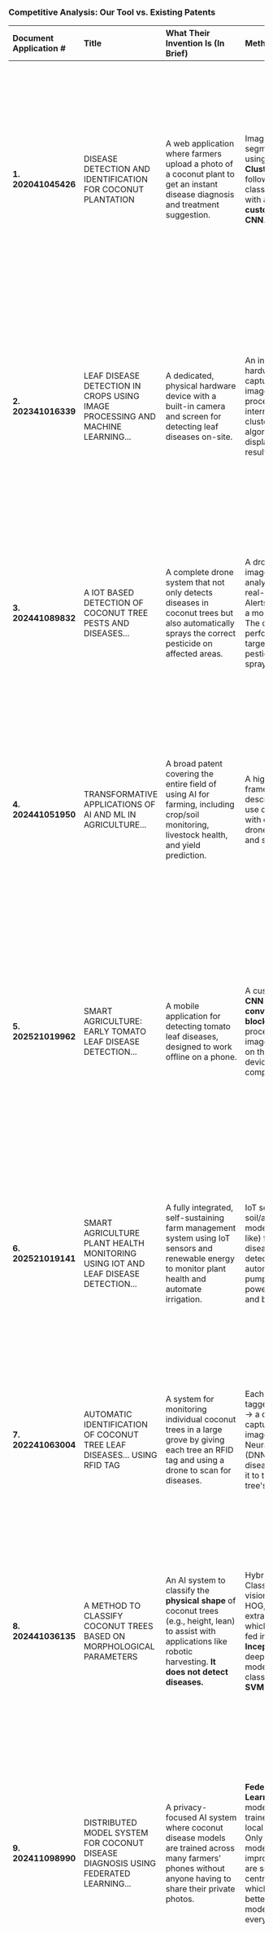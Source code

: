 ### **Competitive Analysis: Our Tool vs. Existing Patents**

| Document Application # | Title | What Their Invention Is (In Brief) | Methodology | Plant(s) Targeted | Part of Plant Analyzed | Diseases / Conditions Detected | Performance Metrics | How 'Our Tool' is Different & Potentially Better |
| :--- | :--- | :--- | :--- | :--- | :--- | :--- | :--- | :--- |
| **1. 202041045426** | DISEASE DETECTION AND IDENTIFICATION FOR COCONUT PLANTATION | A web application where farmers upload a photo of a coconut plant to get an instant disease diagnosis and treatment suggestion. | Image segmentation using **K-Means Clustering**, followed by classification with a **customized CNN**. | Coconut | Stem and Leaves | **Directly Detects:** Stem Bleeding, Stem Hole, Leaf Blight.<br>**Also Mentioned:** Basal Stem Rot (BST), Bud Rot, White Rot Fungus, Rhinoceros Beetle. | **No specific numbers.** Claims **"superior accuracy"** compared to other models and **"instant"** prediction time. | **1. Unmatched Versatility & Depth:** Our tool supports **five key plants** and identifies a comprehensive catalog of conditions for each (e.g., **5 distinct diseases for coconut**). Their tool is limited to only coconut with fewer specified classes.<br>**2. Proven, High Performance:** We offer quantifiable, high accuracy (e.g., **99.3% for Coconut**) and a rapid prediction time of **1.5-2.5 seconds**. Their patent lacks specific metrics. |
| **2. 202341016339** | LEAF DISEASE DETECTION IN CROPS USING IMAGE PROCESSING AND MACHINE LEARNING... | A dedicated, physical hardware device with a built-in camera and screen for detecting leaf diseases on-site. | An integrated hardware system captures an image, processes it with internal clustering algorithms, and displays the result. | General "Crops" | Leaves | General "Leaf disease". No specific diseases are named. | Not specified. | **1. Software-Based Accessibility:** Our tool is software that runs on common devices. It is vastly more accessible and cost-effective than their system, which requires purchasing specialized hardware.<br>**2. Powerful & Specific Diagnostics:** Our software can diagnose **over 25 specific conditions** across 5 plants, offering far more value than a generic hardware device. |
| **3. 202441089832** | A IOT BASED DETECTION OF COCONUT TREE PESTS AND DISEASES... | A complete drone system that not only detects diseases in coconut trees but also automatically sprays the correct pesticide on affected areas. | A drone captures images -> AI analyzes them in real-time -> Alerts are sent to a mobile app -> The drone performs targeted pesticide spraying. | Coconut | Whole tree (aerial view), focusing on leaves and signs of infestation. | Black Stem Rot, Rhinoceros beetles. | Not specified. Focus is on "early detection" and "precision." | **1. A Diagnostic Tool for All Farmers:** Theirs is an expensive, industrial drone system. Our tool is a low-cost, diagnostic platform accessible to any farmer with a phone.<br>**2. Multi-Crop Value:** Our tool's support for five different crops (**including over 25 distinct conditions**) makes it a far more versatile agricultural asset compared to their single-plant, high-cost system. |
| **4. 202441051950** | TRANSFORMATIVE APPLICATIONS OF AI AND ML IN AGRICULTURE... | A broad patent covering the entire field of using AI for farming, including crop/soil monitoring, livestock health, and yield prediction. | A high-level framework describing the use of AI/ML with data from drones, satellites, and sensors. | General "Crops" and "Livestock" | Whole fields, soil, and entire animals. | General "Pests and diseases" for plants. | Not specified. | **1. A Tangible Product vs. a Concept:** Their patent describes a theoretical field. Our invention is a specific, functional tool capable of diagnosing **over 25 conditions** across 5 distinct crops with proven accuracy (**up to 99.3%**).<br>**2. Ready for Deployment:** Our tool is a practical, ready-to-use solution, not a high-level idea. |
| **5. 202521019962** | SMART AGRICULTURE: EARLY TOMATO LEAF DISEASE DETECTION... | A mobile application for detecting tomato leaf diseases, designed to work offline on a phone. | A custom-built **CNN with 8 convolutional blocks** processes leaf images directly on the user's device (edge computing). | Tomato | Leaves | **10 specific tomato leaf diseases** (the patent does not name them). | **96% accuracy.** | **1. Broader Agricultural Impact:** This is a key differentiator. Their tool is highly specialized for one plant. Our tool is a powerful, multi-plant platform covering **5 plants and over 25 diseases/conditions**, serving a much wider agricultural community.<br>**2. Centralized Backend Power:** Our backend approach ensures user devices are not slowed down and allows for more powerful models. Our prediction time of **1.5-2.5 seconds** is highly competitive. |
| **6. 202521019141** | SMART AGRICULTURE PLANT HEALTH MONITORING USING IOT AND LEAF DISEASE DETECTION... | A fully integrated, self-sustaining farm management system using IoT sensors and renewable energy to monitor plant health and automate irrigation. | IoT sensors for soil/air -> ML model (VGG16-like) for leaf disease detection -> an automated water pump -> all powered by solar and biogas. | General "Plants" | Leaves ("foliage") and the surrounding environment (soil, air). | General "Leaf diseases." | Not specified. | **1. Simplicity and Zero Infrastructure Cost:** Their system requires a massive capital investment. Our tool requires **zero infrastructure** and provides deep diagnostics (e.g., **both leaf and root diseases for turmeric**) on a phone the farmer already owns.<br>**2. Focus and Precision:** We focus on providing best-in-class disease diagnosis. |
| **7. 202241063004** | AUTOMATIC IDENTIFICATION OF COCONUT TREE LEAF DISEASES... USING RFID TAG | A system for monitoring individual coconut trees in a large grove by giving each tree an RFID tag and using a drone to scan for diseases. | Each tree is tagged with RFID -> a drone captures aerial images -> a Deep Neural Network (DNN) detects disease and links it to the specific tree's tag. | Coconut | Leaves (from an aerial view). | General "Fungus." Lists symptoms like yellow-brown spots, wilting, and shriveling. | Not specified. | **1. No Cumbersome Hardware:** Our tool eliminates the need for buying and attaching RFID tags to every tree, and it does not require a drone.<br>**2. Practical for All Crop Types:** Our method is practical for row crops like **black gram (4 diseases detected)** and eggplant, where individual tagging is impossible. |
| **8. 202441036135** | A METHOD TO CLASSIFY COCONUT TREES BASED ON MORPHOLOGICAL PARAMETERS | An AI system to classify the **physical shape** of coconut trees (e.g., height, lean) to assist with applications like robotic harvesting. **It does not detect diseases.** | Hybrid AI: Classic computer vision (LBP, HOG, PCA) extracts features, which are then fed into an **Inception Net** deep learning model and classified by an **SVM**. | Coconut | The entire tree's physical structure (morphology). | **None.** This patent is for shape classification only. | **95.35% accuracy.** | **1. Solves a More Critical Problem:** Their tool is for a niche structural analysis. Our tool addresses the universal problem of **disease management** by identifying over 25 specific conditions across our 5 supported plants.<br>**2. Immediate Actionable Insights:** Our tool provides recommendations a farmer can act on immediately to save their crops. |
| **9. 202411098990** | DISTRIBUTED MODEL SYSTEM FOR COCONUT DISEASE DIAGNOSIS USING FEDERATED LEARNING... | A privacy-focused AI system where coconut disease models are trained across many farmers' phones without anyone having to share their private photos. | **Federated Learning:** AI models are trained on each local device. Only anonymous model improvements are sent to a central server, which creates a better "global model" for everyone. | Coconut | Tree images, likely focused on leaves and stems. | Bud rot, leaf blight, and root wilt. | Not specified. The focus is on the privacy-preserving methodology. | **1. Superior Utility and Breadth:** While their methodology is novel for privacy, our tool's support for **five diverse plants** and its ability to diagnose a comprehensive catalog of **over 25 diseases** offers far greater practical value to the agricultural community.<br>**2. Centralized Reliability:** Our backend-based system ensures consistent performance and allows for rapid model updates. |
| **10. 202141057237** | AUTOMATIC DETECTION DEVICE TO PREVENT THE DISEASE IN TURMERIC PLANT LEAVE... | A dedicated hardware device for turmeric that combines IoT sensors with a "modified CNN" for disease detection. | An integrated hardware device with IoT sensors (temperature, moisture, etc.) and a modified CNN. | Turmeric | Leaves | General "diseases" caused by climate and insects. No specific diseases named. | Not specified. Claims to be "accurate." | **1. Software Accessibility vs. Hardware Cost:** Our tool is a flexible software solution, while theirs requires purchasing a specialized, single-plant hardware device.<br>**2. Superior Plant Coverage & Depth:** Our tool supports **five plants**, including Turmeric, where we detect **both leaf and root diseases** (4 specific conditions), offering a more comprehensive diagnosis.<br>**3. Proven High Accuracy:** We provide a quantifiable accuracy of **99.1% for Turmeric**, which is a much stronger claim than their unspecified "accuracy." |
| **11. 202541049921** | AI-POWERED SYSTEM AND METHOD FOR DETECTION AND PROGNOSIS OF MOSAIC COLOR DISEASE IN BLACK GRAIN CROPS | An advanced AI system that not only detects but also forecasts the spread of Mosaic Colour Disease in black grain crops. | Image classification (CNN/RNN) combined with a prognostic module (LSTM) that uses environmental data to predict disease spread. | Black Grain (Black Gram, Black Rice) | Leaves | Specifically **Mosaic Colour Disease (MCD)**. Classifies severity into "Healthy," "Moderately Infected," and "Severely Infected." | Not specified, but aims for "high accuracy" and "low-latency." | **1. Broader Practical Utility:** While their forecasting feature is advanced, our tool solves the more immediate diagnostic need for a wider range of farmers by supporting **five different plants**.<br>**2. Direct, Quantified Performance:** We have a proven accuracy of **95.9% for Black Gram** and can diagnose **4 distinct diseases**, making our tool's performance on this crop tangible and highly competitive.<br>**3. Simplicity:** Our tool focuses on providing an excellent diagnosis, which is a simpler and more universally needed function than complex forecasting. |
| **12. 202211044994** | TURMERIC LEAF DISEASE DETECTION USING CNN MODEL AND IOT | A system using an improved version of the YOLOv3-tiny model for fast and accurate detection of turmeric diseases. | A modified **YOLOv3-tiny model** (IY3TM) with residual networks. Uses **Cycle-GAN** for data augmentation. | Turmeric | Leaves | Leaf spot, leaf blotch, and rhizome rot. | No specific numbers, but claims "superior performance," "high detection accuracy," and "fast recognition speed." | **1. Multi-Plant Platform:** Their tool is highly specialized for Turmeric. Our tool is a comprehensive platform for **five different crops**, offering significantly greater value.<br>**2. Proven, Top-Tier Accuracy:** We can directly compare our concrete **99.1% accuracy for Turmeric** against their qualitative claims.<br>**3. Comprehensive Diagnostics:** We also detect both leaf and root diseases in turmeric, matching their diagnostic scope. |
| **13. 202311007757** | A MACHINE LEARNING SYSTEM FOR PLANT DISEASE DETECTION AND A METHOD THEREOF | A general, modular system for plant disease detection that includes image capture, processing, classification, and recommendations. | A high-level system architecture: Image Capture -> Image Processing -> Classification -> Recommendation -> Display. | General "Plant" | Leaves | Not specified; it is a generic framework. | Not specified. | **1. Specific and Proven Solution:** Theirs is a generic system diagram. Our tool is a specific, implemented product for **five named plants** with **quantifiable high accuracy (up to 99.3%)** and a fast prediction time (**1.5-2.5s**).<br>**2. Tangible Value:** Our tool is a ready-to-use solution, not a conceptual block diagram. |
| **14. 554484** | SYSTEM FOR PLANT DISEASE DETECTION AND METHOD THEREOF | An advanced system that combines both image data and environmental data (e.g., humidity) using a Vision Transformer (ViT) model. | Multi-modal data (image + environmental) is processed by a **Vision Transformer (ViT)** with a custom attention mechanism. | Potato, Tomato, Wheat, Rice, Pepper | Leaves | A long, specific list of diseases for each plant (e.g., Late Blight, Fusarium Wilt, Powdery Mildew, Blast Disease). | Not specified, but aims for "higher accuracy" and "lower latency." | **1. Broader and Unique Crop Support:** While they cover common crops, our tool uniquely supports **Rubber, Black Gram, and Turmeric**, filling a different market need.<br>**2. Quantified High Performance:** This is a strong competitor. Our key advantage is our **proven and quantified metrics**. We can demonstrate our high accuracy and fast prediction speed, whereas they only state goals.<br>**3. Simpler, Effective Approach:** Our methodology delivers excellent, proven results without the complexity of their multi-modal ViT approach. |
| **15. 202241061245** | A SYSTEM AND A METHOD FOR PLANT DISEASE DETECTION | A system trained on the large, public "PlantVillage" dataset to classify diseases across many common crops. | A standard CNN pipeline trained on the PlantVillage dataset, which includes 14 crop species. | 14 common crops (Apple, Cherry, Corn, Grape, Peach, Potato, Tomato, etc.) | Leaves | 26 different diseases across 38 categories (e.g., Apple Scab, Corn Common Rust, Tomato Late Blight). | **94.87% accuracy** (max). Also provides Precision (96.1%) and Recall (93.82%). | **1. Unique and Complementary Market Focus:** Their tool targets common North American/European crops from the PlantVillage dataset. Our tool serves a completely different and vital agricultural market by supporting **Rubber, Turmeric, Black Gram, Coconut, and Eggplant**—crops not covered by their system.<br>**2. Demonstrably Higher Accuracy:** Our model's peak accuracy (**up to 99.3%**) is significantly higher than the 94.87% they report. This suggests our model architecture and training process are more effective, even when using public datasets.<br>**3. Deeper Diagnostic Capability:** Our tool identifies a comprehensive list of **over 25 specific conditions** tailored to our five target plants, including both leaf and root diseases for turmeric, showcasing a more specialized and in-depth approach. |
